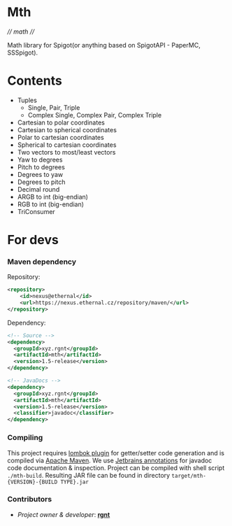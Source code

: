 # Mth
*// math //*

Math library for Spigot(or anything based on SpigotAPI - PaperMC, SSSpigot).

# Contents
- Tuples
  - Single, Pair, Triple
  - Complex Single, Complex Pair, Complex Triple
- Cartesian to polar coordinates 
- Cartesian to spherical coordinates
- Polar to cartesian coordinates 
- Spherical to cartesian coordinates
- Two vectors to most/least vectors 
- Yaw to degrees
- Pitch to degrees
- Degrees to yaw
- Degrees to pitch
- Decimal round
- ARGB to int (big-endian)
- RGB to int  (big-endian)
- TriConsumer

# For devs
### Maven dependency
Repository:
```xml
<repository>
    <id>nexus@ethernal</id>
    <url>https://nexus.ethernal.cz/repository/maven/</url>
</repository>
```
Dependency:
```xml
<!-- Source -->
<dependency>
  <groupId>xyz.rgnt</groupId>
  <artifactId>mth</artifactId>
  <version>1.5-release</version>
</dependency>

<!-- JavaDocs -->
<dependency>
  <groupId>xyz.rgnt</groupId>
  <artifactId>mth</artifactId>
  <version>1.5-release</version>
  <classifier>javadoc</classifier>
</dependency>
```
### Compiling
This project requires [lombok plugin](https://plugins.jetbrains.com/plugin/6317-lombok/) for getter/setter code generation and is compiled via [Apache Maven](https://maven.apache.org/). 
We use [Jetbrains annotations](https://mvnrepository.com/artifact/org.jetbrains/annotations/16.0.1) for javadoc code documentation & inspection.
Project can be compiled with shell script `./mth-build`. Resulting JAR file can be found in directory `target/mth-{VERSION}-{BUILD TYPE}.jar`

### Contributors
- *Project owner & developer*: [**rgnt**](https://rgnter.github.io)
